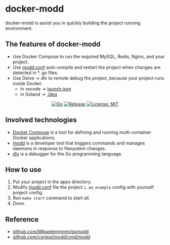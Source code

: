 # docker-modd

docker-modd is assist you in quickly building the project running environment.

## The features of docker-modd

- Use Docker Compose to run the required MySQL, Redis, Nginx, and your project.
- Use [modd.conf](modd.conf) auto compile and restart the project when changes are detected in \*. go files.
- Use Delve -> dlv to remote debug the project, because your project runs inside Docker.
  - in vscode -> [launch.json](.vscode/launch.json)
  - in Goland -> [.idea](.idea)

<div align=center>

[![Go](https://github.com/go-project-template/docker-modd/workflows/Go/badge.svg)](https://github.com/go-project-template/docker-modd/actions)
[![Release](https://img.shields.io/github/v/release/go-project-template/docker-modd.svg?style=flat-square)](https://github.com/go-project-template/docker-modd)
[![License: MIT](https://img.shields.io/badge/License-MIT-yellow.svg)](https://opensource.org/licenses/MIT)

</div>

## Involved technologies

- [Docker Compose](https://docs.docker.com/compose/) is a tool for defining and running multi-container Docker applications.
- [modd](https://github.com/cortesi/modd/) is a developer tool that triggers commands and manages daemons in response to filesystem changes.
- [dlv](https://github.com/go-delve/delve/) is a debugger for the Go programming language.

## How to use

1. Put your project in the apps directory.
2. Modify [modd.conf](`modd.conf`) file the project `i_am_example` config with yourself project config.
3. Run `make start` command to start all.
4. Done.

## Reference

- [github.com/Mikaelemmmm/gomodd](https://github.com/Mikaelemmmm/gomodd)
- [github.com/cortesi/modd/cmd/modd](https://github.com/cortesi/modd/)
